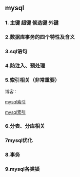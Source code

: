 ## mysql



### 1. 主键 超键 候选键 外键



### 2.数据库事务的四个特性及含义



### 3.sql语句



### 4.防注入、预处理



### 5.索引相关（非常重要）

博客：

[mysql索引](http://blog.codinglabs.org/articles/theory-of-mysql-index.html)

[mysql索引](https://segmentfault.com/a/1190000003072424)

### 6.分表、分库相关



### 7mysql优化



### 8.事务



### 9.mysql各类锁



